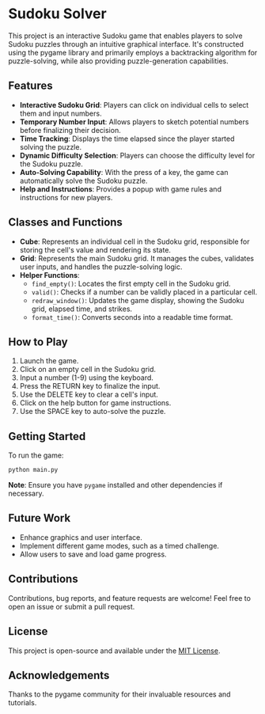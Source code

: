# Sudoku Solver

This project is an interactive Sudoku game that enables players to solve Sudoku puzzles through an intuitive graphical interface. It's constructed using the pygame library and primarily employs a backtracking algorithm for puzzle-solving, while also providing puzzle-generation capabilities.
## Features

- **Interactive Sudoku Grid**: Players can click on individual cells to select them and input numbers.
- **Temporary Number Input**: Allows players to sketch potential numbers before finalizing their decision.
- **Time Tracking**: Displays the time elapsed since the player started solving the puzzle.
- **Dynamic Difficulty Selection**: Players can choose the difficulty level for the Sudoku puzzle.
- **Auto-Solving Capability**: With the press of a key, the game can automatically solve the Sudoku puzzle.
- **Help and Instructions**: Provides a popup with game rules and instructions for new players.

## Classes and Functions

- **Cube**: Represents an individual cell in the Sudoku grid, responsible for storing the cell's value and rendering its state.
- **Grid**: Represents the main Sudoku grid. It manages the cubes, validates user inputs, and handles the puzzle-solving logic.
- **Helper Functions**:
  - `find_empty()`: Locates the first empty cell in the Sudoku grid.
  - `valid()`: Checks if a number can be validly placed in a particular cell.
  - `redraw_window()`: Updates the game display, showing the Sudoku grid, elapsed time, and strikes.
  - `format_time()`: Converts seconds into a readable time format.

## How to Play

1. Launch the game.
2. Click on an empty cell in the Sudoku grid.
3. Input a number (1-9) using the keyboard.
4. Press the RETURN key to finalize the input.
5. Use the DELETE key to clear a cell's input.
6. Click on the help button for game instructions.
7. Use the SPACE key to auto-solve the puzzle.

## Getting Started

To run the game:

```bash
python main.py
```

**Note**: Ensure you have `pygame` installed and other dependencies if necessary.

## Future Work

- Enhance graphics and user interface.
- Implement different game modes, such as a timed challenge.
- Allow users to save and load game progress.

## Contributions

Contributions, bug reports, and feature requests are welcome! Feel free to open an issue or submit a pull request.

## License

This project is open-source and available under the [MIT License](LICENSE).

## Acknowledgements

Thanks to the pygame community for their invaluable resources and tutorials.
